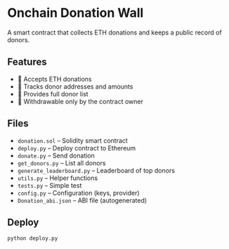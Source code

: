 # Onchain Donation Wall

A smart contract that collects ETH donations and keeps a public record of donors.

## Features

- 🤑 Accepts ETH donations
- 🧾 Tracks donor addresses and amounts
- 📜 Provides full donor list
- 🧮 Withdrawable only by the contract owner

## Files

- `donation.sol` – Solidity smart contract
- `deploy.py` – Deploy contract to Ethereum
- `donate.py` – Send donation
- `get_donors.py` – List all donors
- `generate_leaderboard.py` – Leaderboard of top donors
- `utils.py` – Helper functions
- `tests.py` – Simple test
- `config.py` – Configuration (keys, provider)
- `Donation_abi.json` – ABI file (autogenerated)

## Deploy

```bash
python deploy.py
